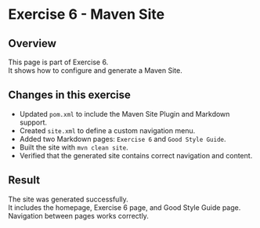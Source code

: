 # Exercise 6 - Maven Site

## Overview
This page is part of Exercise 6.  
It shows how to configure and generate a Maven Site.

## Changes in this exercise

- Updated `pom.xml` to include the Maven Site Plugin and Markdown support.
- Created `site.xml` to define a custom navigation menu.
- Added two Markdown pages: `Exercise 6` and `Good Style Guide`.
- Built the site with `mvn clean site`.
- Verified that the generated site contains correct navigation and content.

## Result

The site was generated successfully.  
It includes the homepage, Exercise 6 page, and Good Style Guide page.  
Navigation between pages works correctly.
